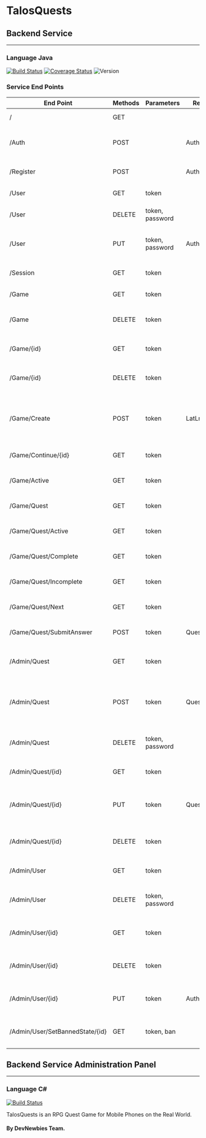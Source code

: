 # TalosQuests

## Backend Service
---
### Language **Java**
[![Build Status](https://api.travis-ci.org/DevNewbies/TalosQuests.svg?branch=master)](https://travis-ci.org/DevNewbies/TalosQuests)
[![Coverage Status](https://coveralls.io/repos/github/DevNewbies/TalosQuests/badge.svg)](https://coveralls.io/github/DevNewbies/TalosQuests)
![Version](http://talosquests.devian.gr/badge.svg?type=version&version=1.3.0-build84)

### **Service End Points**
End Point | Methods | Parameters | Request Body | States
--------- | ------- | ---------- | ------------ | ------
/ | GET |  | | 200, 504
/Auth | POST | | AuthRegisterModel | 200, 400, 403, 500
/Register | POST | | AuthRegisterModel | 200, 400, 500
/User | GET | token | | 200, 401
/User | DELETE | token, password | | 200, 401, 500
/User | PUT | token, password | AuthRegisterModel | 200, 400, 401, 500
/Session | GET | token | | 200, 401, 500
/Game | GET | token | | 200, 401
/Game | DELETE | token | | 200, 401, 403, 500
/Game/{id} | GET | token | | 200, 401, 404
/Game/{id} | DELETE | token | | 200, 401, 403, 404
/Game/Create | POST | token | LatLng | 200, 400, 401, 404, 500, 504
/Game/Continue/{id} | GET | token | | 200, 401, 404
/Game/Active | GET | token | | 200, 401, 404
/Game/Quest | GET | token | | 200, 401, 404
/Game/Quest/Active | GET | token | | 200, 401, 404
/Game/Quest/Complete | GET | token | | 200, 401, 404
/Game/Quest/Incomplete | GET | token | | 200, 401, 404
/Game/Quest/Next | GET | token | | 200, 401, 404
/Game/Quest/SubmitAnswer | POST | token | QuestChoice | 200, 401, 404
/Admin/Quest | GET | token | | 200, 401, 403, 404
/Admin/Quest | POST | token | QuestModel | 200, 400, 401, 403, 404, 500
/Admin/Quest | DELETE | token, password | | 200, 401, 403, 500
/Admin/Quest/{id} | GET | token | | 200, 401, 403
/Admin/Quest/{id} | PUT | token | QuestModel | 200, 400, 401, 403, 500
/Admin/Quest/{id} | DELETE | token | | 200, 401, 403, 500
/Admin/User | GET | token | | 200, 401, 403
/Admin/User | DELETE | token, password | | 200, 401, 403, 500
/Admin/User/{id} | GET | token | | 200, 401, 403, 500
/Admin/User/{id} | DELETE | token | | 200, 401, 403, 500
/Admin/User/{id} | PUT | token | AuthRegisterModel | 200, 401, 403, 500
/Admin/User/SetBannedState/{id} | GET | token, ban | | 200, 400, 401, 403




## Backend Service Administration Panel
---
### Language C# #
[![Build Status](https://ci.appveyor.com/api/projects/status/suysvxkqmijayb6f?svg=true)](https://ci.appveyor.com/project/ProIcons/talosquests-ilq7l/)

TalosQuests is an RPG Quest Game for Mobile Phones on the Real World.

#### By DevNewbies Team.
